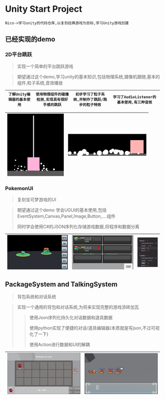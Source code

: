 # Unity Start Project

`Nico->学习unity的代码仓库,以复刻经典游戏为目标,学习Unity游戏创建`

## 已经实现的demo

### 2D平台跳跃

>实现一个简单的平台跳跃游戏

> 期望通过这个demo,学习unity的基本知识,包括物理系统,摄像机跟随,基本的组件,粒子系统,音效播放

| `了解Unity编辑器的基本使用` | `使用物理组件的碰撞检测,实现具有很好手感的跳跃` | `初步学习了粒子系统,并制作了跳跃/跑步的粒子特效` | `学习了AudioListener的基本使用,有三种音效` |
| --------------------------- | ----------------------------------------------- | ------------------------------------------------ | ------------------------------------------ |

| ![Snipaste_2022-11-28_16-34-03](markdown_images/Snipaste_2022-11-28_16-33-48.png) | ![Snipaste_2022-11-28_16-33-48](markdown_images/Snipaste_2022-11-28_16-34-03.png) |
| ------------------------------------------------------------ | ------------------------------------------------------------ |

### PokemonUI

>复刻宝可梦游戏的UI

>期望通过这个demo 学会UGUI的基本使用,包括EventSystem,Canvas,Panel,Image,Button,....组件
>
>同时学会使用C#的JSON序列化存储游戏数据,将程序和数据分离

| ![Snipaste_2022-11-28_16-50-50](markdown_images/Snipaste_2022-11-28_16-50-50.png) | ![Snipaste_2022-11-28_16-50-44](markdown_images/Snipaste_2022-11-28_16-50-44.png) | ![Snipaste_2022-11-28_16-45-20](markdown_images/Snipaste_2022-11-28_16-45-20.png) |
| ------------------------------------------------------------ | ------------------------------------------------------------ | ------------------------------------------------------------ |

## PackageSystem and TalkingSystem

>背包系统和对话系统

>实现一个通用的背包和对话系统,为将来实现完整的游戏添砖加瓦
>
>>使用Json序列化持久化对话数据和道具数据
>>
>>使用python实现了便捷的对话/道具编辑器(本质就是写json,不过可视化了一下)
>>
>>使用Action进行数据和UI的解耦

| ![Snipaste_2022-12-31_19-30-55](.\markdown_images\Snipaste_2022-12-31_19-30-55.png) | ![Snipaste_2022-12-31_19-31-37](.\markdown_images\Snipaste_2022-12-31_19-31-37.png) |
| ------------------------------------------------------------ | ------------------------------------------------------------ |

